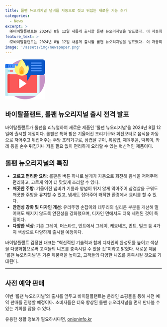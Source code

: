 ```yaml
---
title: 롤팬 뉴오리지널 냄비를 자동으로 젓고 뒤집는 새로운 기능 추가
categories:
  - News
excerpt: >
  ㈜바이탈플랜트는 2024년 8월 12일 새롭게 출시할 롤팬 뉴오리지널을 발표했다. 이 자동회전냄비는 특허 받은 기울어진 냄비와 날개 달린 회전모터로 음식 조리를 혁신적으로 도와준다. 또한, 안전성을 강화하고 색상을 다양화하여 고객들의 니즈를 충족시킬 것으로 예상되며, 사전 예약 판매를 진행하고 있다.
feature_text: >
  ㈜바이탈플랜트는 2024년 8월 12일 새롭게 출시할 롤팬 뉴오리지널을 발표했다. 이 자동회전냄비는 특허 받은 기울어진 냄비와 날개 달린 회전모터로 음식 조리를 혁신적으로 도와준다. 또한, 안전성을 강화하고 색상을 다양화하여 고객들의 니즈를 충족시킬 것으로 예상되며, 사전 예약 판매를 진행하고 있다.
image: '/assets/img/newspaper.png'
---
```


<p><img src="/assets/img/news.png" alt="rentncar 속보" /></p>

<h2>바이탈플랜트, 롤팬 뉴오리지널 출시 전격 발표</h2>

<p data-ke-size="size16">바이탈플랜트가 롤팬을 리뉴얼하여 새로운 제품인 '롤팬 뉴오리지널'을 2024년 8월 12일에 출시할 예정이다. 롤팬은 특허 받은 기울어진 조리기구와 회전모터로 음식을 자동으로 저어주고 뒤집어주는 주방 조리기구로, 삼겹살 구이, 볶음밥, 제육볶음, 떡볶이, 카레 등을 손수 뒤집거나 저을 필요 없이 편리하게 요리할 수 있는 혁신적인 제품이다.</p>

<h2 data-ke-size="size26">롤팬 뉴오리지널의 특징</h2>

<ul>
    <li><b>고르고 편리한 요리</b>: 롤팬은 버튼 하나로 날개가 자동으로 회전해 음식을 저어주어 편리하고, 고르게 익어 더 맛있게 조리할 수 있다.</li>
    <li><b>깨끗한 주방</b>: 기울어진 냄비가 기름과 양념이 튀지 않게 막아주어 삼겹살을 구워도 깨끗한 주방을 유지할 수 있고, 냄새도 잡아주어 쾌적한 환경에서 요리를 할 수 있다.</li>
    <li><b>안전성 강화 및 디자인 개선</b>: 유리뚜껑 손잡이와 테두리의 실리콘 부분을 개선해 떨어져도 깨지지 않도록 안전성을 강화했으며, 디자인 면에서도 더욱 세련된 것이 특징이다.</li>
    <li><b>다양한 색상</b>: 기존 그레이, 머스타드, 민트에서 그레이, 케요네즈, 민트, 밀크 등 4가지 색상으로 다양하게 출시될 예정이다.</li>
</ul>

<p data-ke-size="size16">바이탈플랜트 김정현 대표는 “혁신적인 기술력과 함께 디자인의 완성도를 높이고 색상을 다양화함으로써 고객들의 니즈를 충족시킬 수 있을 것”이라고 밝혔다. 새로운 제품 '롤팬 뉴오리지널'은 기존 제품력을 높이고, 고객들의 다양한 니즈를 충족시킬 것으로 기대된다.</p>

<hr>

<h2 data-ke-size="size26">사전 예약 판매</h2>

<p data-ke-size="size16">이번 ‘롤팬 뉴오리지널’의 출시를 앞두고 바이탈플랜트는 온라인 쇼핑몰을 통해 사전 예약 판매를 진행할 예정이다. 소비자들은 더욱 향상된 롤팬 뉴오리지널을 먼저 만나볼 수 있는 기회를 잡을 수 있다.</p>
유용한 생활 정보가 필요하시다면, <a href="https://onioninfo.kr" rel="dofollow">onioninfo.kr</a>


